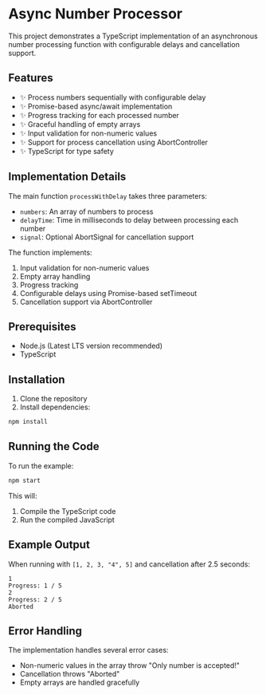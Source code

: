# Async Number Processor

This project demonstrates a TypeScript implementation of an asynchronous number processing function with configurable delays and cancellation support.

## Features

- ✨ Process numbers sequentially with configurable delay
- ✨ Promise-based async/await implementation
- ✨ Progress tracking for each processed number
- ✨ Graceful handling of empty arrays
- ✨ Input validation for non-numeric values
- ✨ Support for process cancellation using AbortController
- ✨ TypeScript for type safety

## Implementation Details

The main function `processWithDelay` takes three parameters:
- `numbers`: An array of numbers to process
- `delayTime`: Time in milliseconds to delay between processing each number
- `signal`: Optional AbortSignal for cancellation support

The function implements:
1. Input validation for non-numeric values
2. Empty array handling
3. Progress tracking
4. Configurable delays using Promise-based setTimeout
5. Cancellation support via AbortController

## Prerequisites

- Node.js (Latest LTS version recommended)
- TypeScript

## Installation

1. Clone the repository
2. Install dependencies:
```bash
npm install
```

## Running the Code

To run the example:

```bash
npm start
```

This will:
1. Compile the TypeScript code
2. Run the compiled JavaScript

## Example Output

When running with `[1, 2, 3, "4", 5]` and cancellation after 2.5 seconds:

```
1
Progress: 1 / 5
2
Progress: 2 / 5
Aborted
```

## Error Handling

The implementation handles several error cases:
- Non-numeric values in the array throw "Only number is accepted!"
- Cancellation throws "Aborted"
- Empty arrays are handled gracefully 
